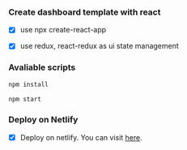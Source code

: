 ### Create dashboard template with react

* [x] use npx create-react-app
* [X] use redux, react-redux as ui state management


### Avaliable scripts

```bash
npm install
```

```bash
npm start
```


### Deploy on Netlify

* [x] Deploy on netlify. You can visit [here](https://dashboardtmp.netlify.app/).